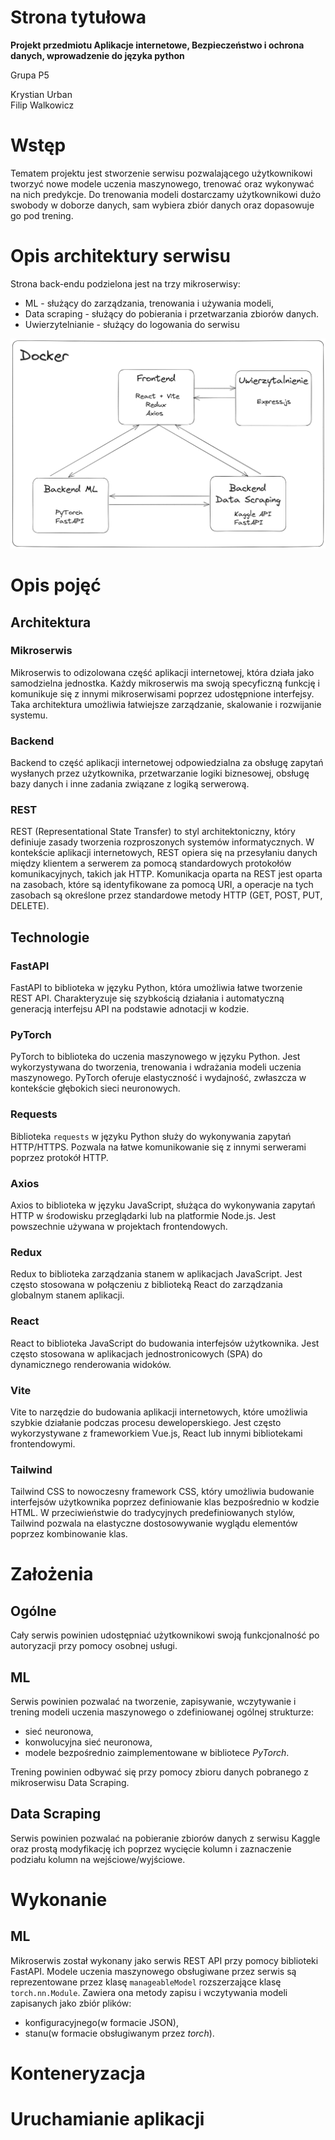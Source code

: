 # Strona tytułowa  
  
**Projekt przedmiotu Aplikacje internetowe, Bezpieczeństwo i ochrona danych, wprowadzenie do języka python**  
  
Grupa P5  
  
Krystian Urban  
Filip Walkowicz  
  
# Wstęp  
  
Tematem projektu jest stworzenie serwisu pozwalającego użytkownikowi tworzyć nowe modele uczenia maszynowego, trenować oraz wykonywać na nich predykcje.   Do trenowania modeli dostarczamy użytkownikowi dużo swobody w doborze danych, sam wybiera zbiór danych oraz dopasowuje go pod trening.
  
# Opis architektury serwisu  
  
Strona back-endu podzielona jest na trzy mikroserwisy:  
  
- ML - służący do zarządzania, trenowania i używania modeli,  
- Data scraping - służący do pobierania i przetwarzania zbiorów danych.  
- Uwierzytelnianie - służący do logowania do serwisu
  
![Zarys projektu zdjęcie](images/Zarys.png)
  
  
# Opis pojęć  
  
## Architektura  
  
### Mikroserwis  
  
Mikroserwis to odizolowana część aplikacji internetowej, która działa jako samodzielna jednostka. Każdy mikroserwis ma swoją specyficzną funkcję i komunikuje się z innymi mikroserwisami poprzez udostępnione interfejsy. Taka architektura umożliwia łatwiejsze zarządzanie, skalowanie i rozwijanie systemu.
  
### Backend  
  
Backend to część aplikacji internetowej odpowiedzialna za obsługę zapytań wysłanych przez użytkownika, przetwarzanie logiki biznesowej, obsługę bazy danych i inne zadania związane z logiką serwerową.
  
### REST  
  
REST (Representational State Transfer) to styl architektoniczny, który definiuje zasady tworzenia rozproszonych systemów informatycznych. W kontekście aplikacji internetowych, REST opiera się na przesyłaniu danych między klientem a serwerem za pomocą standardowych protokołów komunikacyjnych, takich jak HTTP. Komunikacja oparta na REST jest oparta na zasobach, które są identyfikowane za pomocą URI, a operacje na tych zasobach są określone przez standardowe metody HTTP (GET, POST, PUT, DELETE).
  
## Technologie  
  
### FastAPI  
  
FastAPI to biblioteka w języku Python, która umożliwia łatwe tworzenie REST API. Charakteryzuje się szybkością działania i automatyczną generacją interfejsu API na podstawie adnotacji w kodzie.
  
### PyTorch  
  
PyTorch to biblioteka do uczenia maszynowego w języku Python. Jest wykorzystywana do tworzenia, trenowania i wdrażania modeli uczenia maszynowego. PyTorch oferuje elastyczność i wydajność, zwłaszcza w kontekście głębokich sieci neuronowych.
  
### Requests  
  
Biblioteka `requests` w języku Python służy do wykonywania zapytań HTTP/HTTPS. Pozwala na łatwe komunikowanie się z innymi serwerami poprzez protokół HTTP.

### Axios

Axios to biblioteka w języku JavaScript, służąca do wykonywania zapytań HTTP w środowisku przeglądarki lub na platformie Node.js. Jest powszechnie używana w projektach frontendowych.
### Redux

Redux to biblioteka zarządzania stanem w aplikacjach JavaScript. Jest często stosowana w połączeniu z biblioteką React do zarządzania globalnym stanem aplikacji.

### React

React to biblioteka JavaScript do budowania interfejsów użytkownika. Jest często stosowana w aplikacjach jednostronicowych (SPA) do dynamicznego renderowania widoków.

### Vite

Vite to narzędzie do budowania aplikacji internetowych, które umożliwia szybkie działanie podczas procesu deweloperskiego. Jest często wykorzystywane z frameworkiem Vue.js, React lub innymi bibliotekami frontendowymi.

### Tailwind

Tailwind CSS to nowoczesny framework CSS, który umożliwia budowanie interfejsów użytkownika poprzez definiowanie klas bezpośrednio w kodzie HTML. W przeciwieństwie do tradycyjnych predefiniowanych stylów, Tailwind pozwala na elastyczne dostosowywanie wyglądu elementów poprzez kombinowanie klas.
  
# Założenia  
  
## Ogólne  
  
Cały serwis powinien udostępniać użytkownikowi swoją funkcjonalność po autoryzacji przy pomocy osobnej usługi.  
  
## ML  
  
Serwis powinien pozwalać na tworzenie, zapisywanie, wczytywanie i trening modeli uczenia maszynowego o zdefiniowanej ogólnej strukturze:  
  
- sieć neuronowa,  
- konwolucyjna sieć neuronowa,  
- modele bezpośrednio zaimplementowane w bibliotece *PyTorch*.  
  
Trening powinien odbywać się przy pomocy zbioru danych pobranego z mikroserwisu Data Scraping.  
  
## Data Scraping  
  
Serwis powinien pozwalać na pobieranie zbiorów danych z serwisu Kaggle oraz prostą modyfikację ich poprzez wycięcie kolumn i zaznaczenie podziału kolumn na wejściowe/wyjściowe.  
  
# Wykonanie  
  
## ML  
  
Mikroserwis został wykonany jako serwis REST API przy pomocy biblioteki FastAPI. Modele uczenia maszynowego obsługiwane przez serwis są reprezentowane przez klasę `manageableModel` rozszerzające klasę `torch.nn.Module`. Zawiera ona metody zapisu i wczytywania modeli zapisanych jako zbiór plików:  
  
- konfiguracyjnego(w formacie JSON),  
- stanu(w formacie obsługiwanym przez *torch*).

# Konteneryzacja

# Uruchamianie aplikacji